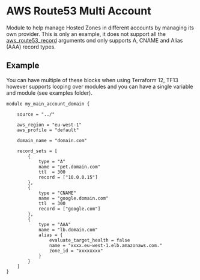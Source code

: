 # AWS Route53 Multi Account
Module to help manage Hosted Zones in different accounts by managing its own provider. This is only an example, it does not support all the [aws_route53_record](https://www.terraform.io/docs/providers/aws/r/route53_record.html) arguments ond only supports A, CNAME and Alias (AAA) record types.

## Example

You can have multiple of these blocks when using Terraform 12, TF13 however supports looping over modules and you can have a single variable and module (see examples folder).

```hcl
module my_main_account_domain {

    source = "../"

    aws_region = "eu-west-1"
    aws_profile = "default"

    domain_name = "domain.com"

    record_sets = [
        {
            type = "A"
            name = "pet.domain.com"
            ttl  = 300
            record = ["10.0.0.15"]
        },
        {
            type = "CNAME"
            name = "google.domain.com"
            ttl  = 300
            record = ["google.com"]
        },
        {
            type = "AAA" 
            name = "lb.domain.com"
            alias = {
                evaluate_target_health = false
                name = "xxxx.eu-west-1.elb.amazonaws.com."
                zone_id = "xxxxxxxx"
            }
        }
    ]
}

```